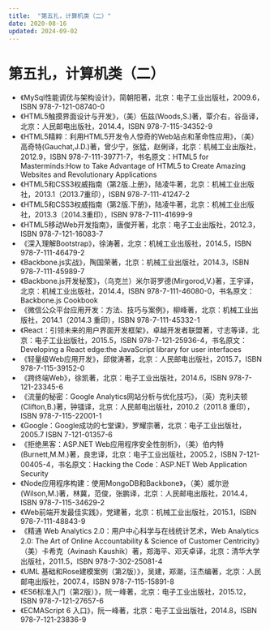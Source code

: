 ```yaml
---
title:  "第五扎，计算机类（二）"
date: 2020-08-16
updated: 2024-09-02
---
```


# 第五扎，计算机类（二） #

- 《MySql性能调优与架构设计》，简朝阳著，北京：电子工业出版社，2009.6，ISBN 978-7-121-08740-0
- 《HTML5触摸界面设计与开发》，（美）伍兹(Woods,S.)著，覃介右，谷岳译，北京：人民邮电出版社，2014.4，ISBN 978-7-115-34352-9
- 《HTML5精粹：利用HTML5开发令人惊奇的Web站点和革命性应用》，（美）高奇特(Gauchat,J.D.)著，曾少宁，张猛，赵俐译，北京：机械工业出版社，2012.9，ISBN 978-7-111-39771-7，书名原文：HTML5 for Masterminds:How to Take Advantage of HTML5 to Create Amazing Websites and Revolutionary Applications
- 《HTML5和CSS3权威指南（第2版.上册》，陆凌牛著，北京：机械工业出版社，2013.1（2013.7重印），ISBN 978-7-111-41247-2
- 《HTML5和CSS3权威指南（第2版.下册》，陆凌牛著，北京：机械工业出版社，2013.3（2014.3重印），ISBN 978-7-111-41699-9
- 《HTML5移动Web开发指南》，唐俊开著，北京：电子工业出版社，2012.3，ISBN 978-7-121-16083-7
- 《深入理解Bootstrap》，徐涛著，北京：机械工业出版社，2014.5，ISBN 978-7-111-46479-2
- 《Backbone.js实战》，陶国荣著，北京：机械工业出版社，2014.3，ISBN 978-7-111-45989-7
- 《Backbone.js开发秘笈》，（乌克兰）米尔哥罗德(Mirgorod,V.)著，王宇译，北京：机械工业出版社，2014.4，ISBN 978-7-111-46080-0，书名原文：Backbone.js Cookbook
- 《微信公众平台应用开发：方法、技巧与案例》，柳峰著，北京：机械工业出版社，2014.1（2014.3 重印），ISBN 978-7-111-45332-1
- 《React：引领未来的用户界面开发框架》，卓越开发者联盟著，寸志等译，北京：电子工业出版社，2015.5，ISBN 978-7-121-25936-4，书名原文：Developing a React edge:the JavaScript library for user interfaces
- 《轻量级Web应用开发》，邱俊涛著，北京：人民邮电出版社，2015.7，ISBN 978-7-115-39152-0
- 《跨终端Web》，徐凯著，北京：电子工业出版社，2014.6，ISBN 978-7-121-23345-6
- 《流量的秘密：Google Analytics网站分析与优化技巧》，（英）克利夫顿(Clifton,B.)著，钟镭译，北京：人民邮电出版社，2010.2（2011.8 重印），ISBN 978-7-115-22001-1
- 《Google：Google成功的七堂课》，罗耀宗著，北京：电子工业出版社，2005.7 ISBN 7-121-01357-6
- 《拒绝黑客：ASP.NET Web应用程序安全性剖析》，（美）伯内特(Burnett,M.M.)著，良忠译，北京：电子工业出版社，2005.2，ISBN 7-121-00405-4，书名原文：Hacking the Code：ASP.NET Web Application Security
- 《Node应用程序构建：使用MongoDB和Backbone》，（美）威尔逊(Wilson,M.)著，林冀，范俊，张鹏译，北京：人民邮电出版社，2014.4，ISBN 978-7-115-34629-2
- 《Web前端开发最佳实践》，党建著，北京：机械工业出版社，2015.1，ISBN 978-7-111-48843-9
- 《精通 Web Analytics 2.0：用户中心科学与在线统计艺术，Web Analytics 2.0: The Art of Online Accountability & Science of Customer Centricity》 （美）卡希克（Avinash Kaushik）著，郑海平、邓天卓译，北京：清华大学出版社，2011.5，ISBN 978-7-302-25081-4
- 《UML 基础和Rose建模案例（第2版）》，吴建，郑潮，汪杰编著，北京：人民邮电出版社，2007.4，ISBN 978-7-115-15891-8
- 《ES6标准入门（第2版）》，阮一峰著，北京：电子工业出版社，2015.12，ISBN 978-7-121-27657-6
- 《ECMAScript 6 入口》，阮一峰著，北京：电子工业出版社，2014.8，ISBN 978-7-121-23836-9